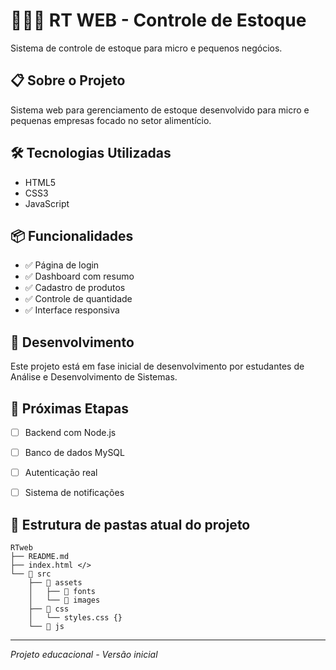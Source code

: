 # 🍅🧄🧅 RT WEB - Controle de Estoque
Sistema de controle de estoque para micro e pequenos negócios.

## 📋 Sobre o Projeto

Sistema web para gerenciamento de estoque desenvolvido para micro e pequenas empresas focado no setor alimentício.

## 🛠️ Tecnologias Utilizadas

- HTML5
- CSS3  
- JavaScript

## 📦 Funcionalidades

- ✅ Página de login
- ✅ Dashboard com resumo
- ✅ Cadastro de produtos
- ✅ Controle de quantidade
- ✅ Interface responsiva

## 👥 Desenvolvimento

Este projeto está em fase inicial de desenvolvimento por estudantes de Análise e Desenvolvimento de Sistemas.

## 📝 Próximas Etapas

- [ ] Backend com Node.js
- [ ] Banco de dados MySQL
- [ ] Autenticação real
- [ ] Sistema de notificações


## 📁 Estrutura de pastas atual do projeto

```
RTweb
├── README.md 
├── index.html </>
└── 📁 src 
    ├── 📁 assets 
    │   ├── 📁 fonts 
    │   └── 📁 images 
    ├── 📁 css 
    │   └── styles.css {} 
    └── 📁 js 
```

---

*Projeto educacional - Versão inicial*